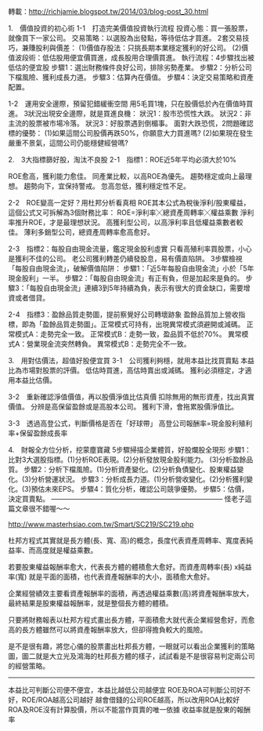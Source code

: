 轉載：http://richjamie.blogspot.tw/2014/03/blog-post_30.html

1.　價值投資的初心術
1-1　打造完美價值投資執行流程
投資心態：買一張股票，就像買下一家公司。
交易策略：以選股為出發點，等待低估才買進。
2套交易技巧，兼賺股利與價差：
(1)價值存股法：只挑長期本業穩定獲利的好公司。
(2)價值波段術：低估股用便宜價買進，成長股用合理價買進。
執行流程：4步驟找出被低估的便宜股
步驟1：選出財務條件良好公司，排除劣勢產業。
步驟2：分析公司下檔風險、獲利成長力道。
步驟3：估算內在價值。
步驟4：決定交易策略和資產配置。

1-2　運用安全邊際，預留犯錯緩衝空間
用5毛買1塊，只在股價低於內在價值時買進。
3狀況出現安全邊際，就是買進良機：
狀況1：股市恐慌性大跌。
狀況2：非主流的股票被市場冷落。
狀況3：好股票遇到倒楣事。
面對大跌恐慌，2問題確認標的優勢：
(1)如果這間公司股價再跌50%，你願意大力買進嗎?
(2)如果現在發生嚴重不景氣，這間公司仍能穩健經營嗎?

2.　3大指標篩好股，淘汰不良股
2-1　指標1：ROE近5年平均必須大於10%

ROE愈高，獲利能力愈佳。
同產業比較，以高ROE為優先。
趨勢穩定或向上最理想。
趨勢向下，宜保持警戒。
忽高忽低，獲利穩定性不足。

2-2　ROE變高一定好？用杜邦分析看真相
ROE其本公式為稅後淨利/股東權益，這個公式又可拆解為3個財務比率：
ROE=淨利率╳總資產周轉率╳權益乘數
淨利率推升ROE，才是最理想狀況。
高獲利型公司，以高淨利率且低權益乘數者較佳。
薄利多銷型公司，總資產周轉率愈高愈好。

2-3　指標2：每股自由現金流量，鑑定現金股利虛實
只看高殖利率買股票，小心是獲利不佳的公司。
老公司獲利轉差仍續發股息，易有價直陷阱。
3步驟檢視「每股自由現金流」，破解價值陷阱：
步驟1：「近5年每股自由現金流」小於「5年現金股利」一半。
步驟2：「每股自由現金流」有正有負，但是加起來是負的。
步驟3：「每股自由現金流」連續3到5年持續為負，表示有很大的資金缺口，需要增資或者借貸。

2-4　指標3：盈餘品質走勢圖，提前察覺好公司轉壞跡象
盈餘品質加上營收指標，即為「盈餘品質走勢圖」。正常模式可持有，出現異常模式須避開或減碼。
正常模式A：走勢完全一致。
正常模式B：走勢一致，盈品質不低於70%。
異常模式A：營業現金流突然轉負。
異常模式B：走勢完全不一致。

3.　用對估價法，超值好股便宜買
3-1　公司獲利夠穩，就用本益比找買賣點
本益比為市場對股票的評價。
低估時買進，高估時賣出或減碼。
獲利必須穩定，才適用本益比估價。

3-2　重新確認淨值價值，再以股價淨值比估真價
扣除無用的無形資產，找出真實價值。
分辨是高保留盈餘或是高股本公司。
獲利下滑，會拖累股價淨值比。

3-3　透過高登公式，判斷價格是否在「好球帶」
高登公司報酬率=現金股利殖利率+保留盈餘成長率

4.　財報全方位分析，挖蒙塵寶藏
  5步驟掃描企業體質，好股爛股全現形
    步驟1：比對3大選股指標。(1)分析ROE表現。(2)分析發放現金股利能力。        (3)分析盈餘品質。
步驟2：分析下檔風險。(1)分析資產變化。(2)分析負債變化、股東權益變化。(3)分析營運狀況。
步驟3：分析成長力道。(1)分析營收變化。(2)分析獲利變化。(3)預估未來EPS。
步驟4：質化分析，確認公司競爭優勢。
步驟5：估價，決定買賣點。
—————————————————————————
怪老子這篇文章很不錯喔～～

http://www.masterhsiao.com.tw/Smart/SC219/SC219.php


杜邦方程式其實就是長方體(長、寬、高)的概念，長度代表資產周轉率、寬度表純益率、而高度就是權益乘數。

若要股東權益報酬率愈大，代表長方體的體積愈大愈好。而資產周轉率(長) x純益率(寬) 就是平面的面積，也代表資產報酬率的大小，面積愈大愈好。

企業經營績效主要看資產報酬率的面積，再透過權益乘數(高)將資產報酬率放大，最終結果是股東權益報酬率，就是整個長方體的體積。

只要將財務報表以杜邦方程式畫出長方體，平面積愈大就代表企業經營愈好，而愈高的長方體雖然可以將資產報酬率放大，但卻得擔負較大的風險。

是不是很有趣，將您心儀的股票畫出杜邦長方體，一眼就可以看出企業獲利的策略圖，圖二就是大立光及鴻海的杜邦長方體的樣子，試試看是不是很容易判定兩公司的經營策略。

----------------------------------------------------------------------

本益比可判斷公司便不便宜，本益比越低公司越便宜
ROE及ROA可判斷公司好不好，ROE/ROA越高公司越好
越會借錢的公司ROE越高，所以改用ROA比較好
ROA及ROE沒有計算股價，所以不能當作買賣的唯一依據
收益率就是股東的報酬率


